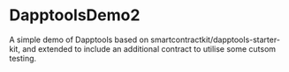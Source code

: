 # DapptoolsDemo2

A simple demo of Dapptools based on smartcontractkit/dapptools-starter-kit, and extended to include an additional contract to utilise some cutsom testing.
